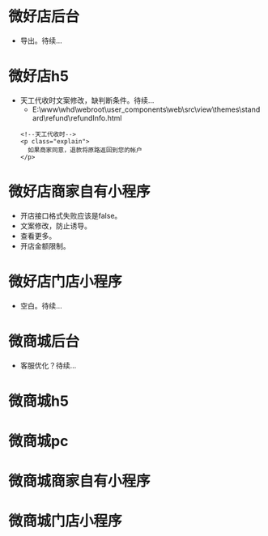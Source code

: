 # 微好店后台
* 导出。待续...

# 微好店h5
* 天工代收时文案修改，缺判断条件。待续...
    - E:\www\whd\webroot\user_components\web\src\view\themes\standard\refund\refundInfo.html
    ```
    <!--天工代收时-->
    <p class="explain">
      如果商家同意，退款将原路返回到您的帐户
    </p>
    ```

# 微好店商家自有小程序
* 开店接口格式失败应该是false。
* 文案修改，防止诱导。
* 查看更多。
* 开店金额限制。

# 微好店门店小程序
* 空白。待续...

# 微商城后台
* 客服优化？待续...

# 微商城h5

# 微商城pc

# 微商城商家自有小程序

# 微商城门店小程序
